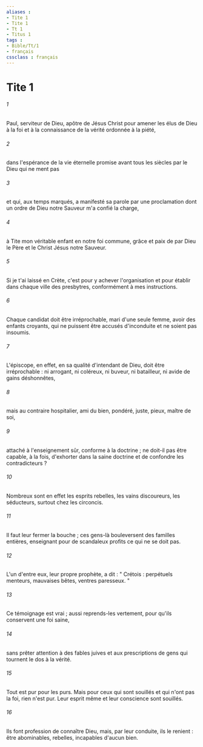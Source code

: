 ```yaml
---
aliases : 
- Tite 1
- Tite 1
- Tt 1
- Titus 1
tags : 
- Bible/Tt/1
- français
cssclass : français
---
```


# Tite 1

###### 1
Paul, serviteur de Dieu, apôtre de Jésus Christ pour amener les élus de Dieu à la foi et à la connaissance de la vérité ordonnée à la piété, 
###### 2
dans l'espérance de la vie éternelle promise avant tous les siècles par le Dieu qui ne ment pas 
###### 3
et qui, aux temps marqués, a manifesté sa parole par une proclamation dont un ordre de Dieu notre Sauveur m'a confié la charge, 
###### 4
à Tite mon véritable enfant en notre foi commune, grâce et paix de par Dieu le Père et le Christ Jésus notre Sauveur. 
###### 5
Si je t'ai laissé en Crète, c'est pour y achever l'organisation et pour établir dans chaque ville des presbytres, conformément à mes instructions. 
###### 6
Chaque candidat doit être irréprochable, mari d'une seule femme, avoir des enfants croyants, qui ne puissent être accusés d'inconduite et ne soient pas insoumis. 
###### 7
L'épiscope, en effet, en sa qualité d'intendant de Dieu, doit être irréprochable : ni arrogant, ni coléreux, ni buveur, ni batailleur, ni avide de gains déshonnêtes, 
###### 8
mais au contraire hospitalier, ami du bien, pondéré, juste, pieux, maître de soi, 
###### 9
attaché à l'enseignement sûr, conforme à la doctrine ; ne doit-il pas être capable, à la fois, d'exhorter dans la saine doctrine et de confondre les contradicteurs ? 
###### 10
Nombreux sont en effet les esprits rebelles, les vains discoureurs, les séducteurs, surtout chez les circoncis. 
###### 11
Il faut leur fermer la bouche ; ces gens-là bouleversent des familles entières, enseignant pour de scandaleux profits ce qui ne se doit pas. 
###### 12
L'un d'entre eux, leur propre prophète, a dit : " Crétois : perpétuels menteurs, mauvaises bêtes, ventres paresseux. " 
###### 13
Ce témoignage est vrai ; aussi reprends-les vertement, pour qu'ils conservent une foi saine, 
###### 14
sans prêter attention à des fables juives et aux prescriptions de gens qui tournent le dos à la vérité. 
###### 15
Tout est pur pour les purs. Mais pour ceux qui sont souillés et qui n'ont pas la foi, rien n'est pur. Leur esprit même et leur conscience sont souillés. 
###### 16
Ils font profession de connaître Dieu, mais, par leur conduite, ils le renient : être abominables, rebelles, incapables d'aucun bien. 
